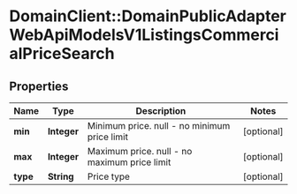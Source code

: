 # DomainClient::DomainPublicAdapterWebApiModelsV1ListingsCommercialPriceSearch

## Properties
Name | Type | Description | Notes
------------ | ------------- | ------------- | -------------
**min** | **Integer** | Minimum price. null - no minimum price limit | [optional] 
**max** | **Integer** | Maximum price. null - no maximum price limit | [optional] 
**type** | **String** | Price type | [optional] 


